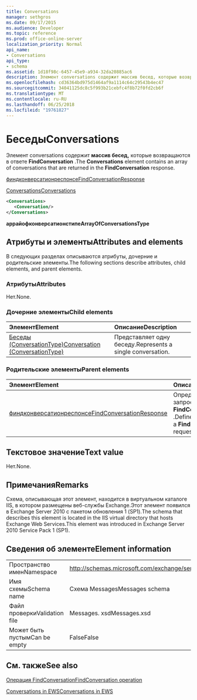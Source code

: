 ```yaml
---
title: Conversations
manager: sethgros
ms.date: 09/17/2015
ms.audience: Developer
ms.topic: reference
ms.prod: office-online-server
localization_priority: Normal
api_name:
- Conversations
api_type:
- schema
ms.assetid: 1d18f98c-6457-45e9-a934-32da20885ac6
description: Элемент conversations содержит массив бесед, которые возвращаются в ответе FindConversation.
ms.openlocfilehash: cd36364bd975d1464af9a1114c64c29543b4ec47
ms.sourcegitcommit: 34041125dc8c5f993b21cebfc4f8b72f0fd2cb6f
ms.translationtype: MT
ms.contentlocale: ru-RU
ms.lasthandoff: 06/25/2018
ms.locfileid: "19761827"
---
```

# <a name="conversations"></a><span data-ttu-id="b338d-103">Беседы</span><span class="sxs-lookup"><span data-stu-id="b338d-103">Conversations</span></span>

<span data-ttu-id="b338d-104">Элемент conversations содержит **массив бесед,** которые возвращаются в ответе **FindConversation** .</span><span class="sxs-lookup"><span data-stu-id="b338d-104">The **Conversations** element contains an array of conversations that are returned in the **FindConversation** response.</span></span> 
  
[<span data-ttu-id="b338d-105">финдконверсатионреспонсе</span><span class="sxs-lookup"><span data-stu-id="b338d-105">FindConversationResponse</span></span>](findconversationresponse.md)
  
[<span data-ttu-id="b338d-106">Conversations</span><span class="sxs-lookup"><span data-stu-id="b338d-106">Conversations</span></span>](conversations-ex15websvcsotherref.md)
  
```xml
<Conversations>
   <Conversation/>
</Conversations>
```

 <span data-ttu-id="b338d-107">**аррайофконверсатионстипе**</span><span class="sxs-lookup"><span data-stu-id="b338d-107">**ArrayOfConversationsType**</span></span>
## <a name="attributes-and-elements"></a><span data-ttu-id="b338d-108">Атрибуты и элементы</span><span class="sxs-lookup"><span data-stu-id="b338d-108">Attributes and elements</span></span>

<span data-ttu-id="b338d-109">В следующих разделах описываются атрибуты, дочерние и родительские элементы.</span><span class="sxs-lookup"><span data-stu-id="b338d-109">The following sections describe attributes, child elements, and parent elements.</span></span>
  
### <a name="attributes"></a><span data-ttu-id="b338d-110">Атрибуты</span><span class="sxs-lookup"><span data-stu-id="b338d-110">Attributes</span></span>

<span data-ttu-id="b338d-111">Нет.</span><span class="sxs-lookup"><span data-stu-id="b338d-111">None.</span></span>
  
### <a name="child-elements"></a><span data-ttu-id="b338d-112">Дочерние элементы</span><span class="sxs-lookup"><span data-stu-id="b338d-112">Child elements</span></span>

|<span data-ttu-id="b338d-113">**Элемент**</span><span class="sxs-lookup"><span data-stu-id="b338d-113">**Element**</span></span>|<span data-ttu-id="b338d-114">**Описание**</span><span class="sxs-lookup"><span data-stu-id="b338d-114">**Description**</span></span>|
|:-----|:-----|
|[<span data-ttu-id="b338d-115">Беседы (ConversationType)</span><span class="sxs-lookup"><span data-stu-id="b338d-115">Conversation (ConversationType)</span></span>](conversation-conversationtype.md) <br/> |<span data-ttu-id="b338d-116">Представляет одну беседу.</span><span class="sxs-lookup"><span data-stu-id="b338d-116">Represents a single conversation.</span></span>  <br/> |
   
### <a name="parent-elements"></a><span data-ttu-id="b338d-117">Родительские элементы</span><span class="sxs-lookup"><span data-stu-id="b338d-117">Parent elements</span></span>

|<span data-ttu-id="b338d-118">**Элемент**</span><span class="sxs-lookup"><span data-stu-id="b338d-118">**Element**</span></span>|<span data-ttu-id="b338d-119">**Описание**</span><span class="sxs-lookup"><span data-stu-id="b338d-119">**Description**</span></span>|
|:-----|:-----|
|[<span data-ttu-id="b338d-120">финдконверсатионреспонсе</span><span class="sxs-lookup"><span data-stu-id="b338d-120">FindConversationResponse</span></span>](findconversationresponse.md) <br/> |<span data-ttu-id="b338d-121">Определяет ответ на запрос **FindConversation** .</span><span class="sxs-lookup"><span data-stu-id="b338d-121">Defines a response to a **FindConversation** request.</span></span>  <br/> |
   
## <a name="text-value"></a><span data-ttu-id="b338d-122">Текстовое значение</span><span class="sxs-lookup"><span data-stu-id="b338d-122">Text value</span></span>

<span data-ttu-id="b338d-123">Нет.</span><span class="sxs-lookup"><span data-stu-id="b338d-123">None.</span></span>
  
## <a name="remarks"></a><span data-ttu-id="b338d-124">Примечания</span><span class="sxs-lookup"><span data-stu-id="b338d-124">Remarks</span></span>

<span data-ttu-id="b338d-125">Схема, описывающая этот элемент, находится в виртуальном каталоге IIS, в котором размещены веб-службы Exchange.Этот элемент появился в Exchange Server 2010 с пакетом обновления 1 (SP1).</span><span class="sxs-lookup"><span data-stu-id="b338d-125">The schema that describes this element is located in the IIS virtual directory that hosts Exchange Web Services.This element was introduced in Exchange Server 2010 Service Pack 1 (SP1).</span></span>
  
## <a name="element-information"></a><span data-ttu-id="b338d-126">Сведения об элементе</span><span class="sxs-lookup"><span data-stu-id="b338d-126">Element information</span></span>

|||
|:-----|:-----|
|<span data-ttu-id="b338d-127">Пространство имен</span><span class="sxs-lookup"><span data-stu-id="b338d-127">Namespace</span></span>  <br/> |http://schemas.microsoft.com/exchange/services/2006/messages  <br/> |
|<span data-ttu-id="b338d-128">Имя схемы</span><span class="sxs-lookup"><span data-stu-id="b338d-128">Schema name</span></span>  <br/> |<span data-ttu-id="b338d-129">Схема Messages</span><span class="sxs-lookup"><span data-stu-id="b338d-129">Messages schema</span></span>  <br/> |
|<span data-ttu-id="b338d-130">Файл проверки</span><span class="sxs-lookup"><span data-stu-id="b338d-130">Validation file</span></span>  <br/> |<span data-ttu-id="b338d-131">Messages. xsd</span><span class="sxs-lookup"><span data-stu-id="b338d-131">Messages.xsd</span></span>  <br/> |
|<span data-ttu-id="b338d-132">Может быть пустым</span><span class="sxs-lookup"><span data-stu-id="b338d-132">Can be empty</span></span>  <br/> |<span data-ttu-id="b338d-133">False</span><span class="sxs-lookup"><span data-stu-id="b338d-133">False</span></span>  <br/> |
   
## <a name="see-also"></a><span data-ttu-id="b338d-134">См. также</span><span class="sxs-lookup"><span data-stu-id="b338d-134">See also</span></span>



[<span data-ttu-id="b338d-135">Операция FindConversation</span><span class="sxs-lookup"><span data-stu-id="b338d-135">FindConversation operation</span></span>](findconversation-operation.md)


[<span data-ttu-id="b338d-136">Conversations in EWS</span><span class="sxs-lookup"><span data-stu-id="b338d-136">Conversations in EWS</span></span>](http://msdn.microsoft.com/library/91e64629-db6c-4c94-9dcb-d386232e8467%28Office.15%29.aspx)

